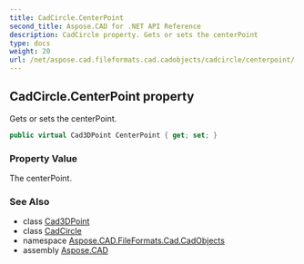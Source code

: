 ```yaml
---
title: CadCircle.CenterPoint
second_title: Aspose.CAD for .NET API Reference
description: CadCircle property. Gets or sets the centerPoint
type: docs
weight: 20
url: /net/aspose.cad.fileformats.cad.cadobjects/cadcircle/centerpoint/
---
```

## CadCircle.CenterPoint property

Gets or sets the centerPoint.

```csharp
public virtual Cad3DPoint CenterPoint { get; set; }
```

### Property Value

The centerPoint.

### See Also

* class [Cad3DPoint](../../cad3dpoint/)
* class [CadCircle](../)
* namespace [Aspose.CAD.FileFormats.Cad.CadObjects](../../cadcircle/)
* assembly [Aspose.CAD](../../../)


